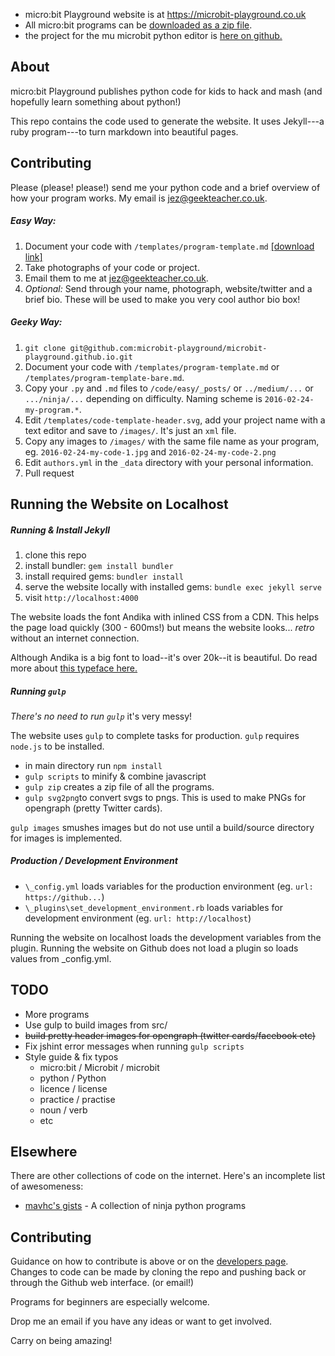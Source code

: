 * micro:bit Playground website is at https://microbit-playground.co.uk
* All micro:bit programs can be [downloaded as a zip file](https://microbit-playground.co.uk/build/microbit-playground-code.zip).
* the project for the mu microbit python editor is [here on github.](https://github.com/ntoll/mu)

## About

micro:bit Playground publishes python code for kids to hack and mash (and hopefully learn something about python!)

This repo contains the code used to generate the website. It uses Jekyll---a ruby program---to turn markdown into beautiful pages.

## Contributing

Please (please! please!) send me your python code and a brief overview of how your program works. My email is jez@geekteacher.co.uk.

##### Easy Way:

1. Document your code with `/templates/program-template.md` [[download link]](https://raw.githubusercontent.com/microbit-playground/microbit-playground.github.io/master/templates/program-template.md)
2. Take photographs of your code or project.
3. Email them to me at jez@geekteacher.co.uk.
4. _Optional:_ Send through your name, photograph, website/twitter and a brief bio. These will be used to make you very cool author bio box!

##### Geeky Way:

1. `git clone git@github.com:microbit-playground/microbit-playground.github.io.git`
2. Document your code with `/templates/program-template.md` or `/templates/program-template-bare.md`.
3. Copy your `.py` and `.md` files to `/code/easy/_posts/` or `../medium/...` or `.../ninja/...` depending on difficulty. Naming scheme is `2016-02-24-my-program.*`.
4. Edit `/templates/code-template-header.svg`, add your project name with a text editor and save to `/images/`. It's just an `xml` file.
5. Copy any images to `/images/` with the same file name as your program, eg. `2016-02-24-my-code-1.jpg` and `2016-02-24-my-code-2.png`
6. Edit `authors.yml` in the `_data` directory with your personal information.
6. Pull request

## Running the Website on Localhost

##### Running & Install Jekyll

1. clone this repo
2. install bundler: `gem install bundler`
3. install required gems: `bundler install`
4. serve the website locally with installed gems: `bundle exec jekyll serve`
5. visit `http://localhost:4000`

The website loads the font Andika with inlined CSS from a CDN. This helps the page load quickly (300 - 600ms!) but means the website looks... _retro_ without an internet connection.

Although Andika is a big font to load--it's over 20k--it is beautiful. Do read more about [this typeface here.](http://software.sil.org/andika/)

##### Running `gulp`

_There's no need to run `gulp`_ it's very messy!

The website uses `gulp` to complete tasks for production. `gulp` requires `node.js` to be installed.

* in main directory run `npm install`
 * `gulp scripts` to minify & combine javascript
 * `gulp zip` creates a zip file of all the programs.
 * `gulp svg2png`to convert svgs to pngs. This is used to make PNGs for opengraph (pretty Twitter cards).

`gulp images` smushes images but do not use until a build/source directory for images is implemented.

##### Production / Development Environment

* `\_config.yml` loads variables for the production environment (eg. `url: https://github...`)
* `\_plugins\set_development_environment.rb` loads variables for development environment (eg. `url: http://localhost`)

Running the website on localhost loads the development variables from the plugin.
Running the website on Github does not load a plugin so loads values from _config.yml.

## TODO

* More programs
* Use gulp to build images from src/
* ~~build pretty header images for opengraph (twitter cards/facebook etc)~~
* Fix jshint error messages when running `gulp scripts`
* Style guide & fix typos
  * micro:bit / Microbit / microbit
  * python / Python
  * licence / license
  * practice / practise
  * noun / verb
  * etc

## Elsewhere

There are other collections of code on the internet. Here's an incomplete list of awesomeness:

* [mavhc's gists][1] - A collection of ninja python programs

[1]: https://gist.github.com/mavhc


## Contributing

Guidance on how to contribute is above or on the [developers page](https://microbit-playground.co.uk/developers/). Changes to code can be made by cloning the repo and pushing back or through the Github web interface. (or email!)

Programs for beginners are especially welcome.

Drop me an email if you have any ideas or want to get involved.

Carry on being amazing!
